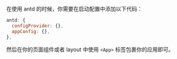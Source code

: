 在使用 antd 的时候，你需要在启动配置中添加以下代码：

```javascript
antd: {
  configProvider: {},
  appConfig: {},
},
```

然后在你的页面组件或者 layout 中使用 `<App>` 标签包裹你的应用即可。
